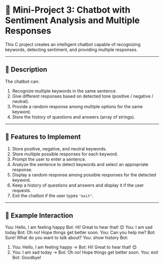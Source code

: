 # 🤖 Mini-Project 3: Chatbot with Sentiment Analysis and Multiple Responses

This C project creates an intelligent chatbot capable of recognizing keywords, detecting sentiment, and providing multiple responses.  

---

## 📌 Description

The chatbot can:  

1. Recognize multiple keywords in the same sentence.  
2. Give different responses based on detected tone (positive / negative / neutral).  
3. Provide a random response among multiple options for the same keyword.  
4. Store the history of questions and answers (array of strings).  

---

## 🔧 Features to Implement

1. Store positive, negative, and neutral keywords.  
2. Store multiple possible responses for each keyword.  
3. Prompt the user to enter a sentence.  
4. Analyze the sentence to detect keywords and select an appropriate response.  
5. Display a random response among possible responses for the detected keyword.  
6. Keep a history of questions and answers and display it if the user requests.  
7. Exit the chatbot if the user types `"exit"`.

---

## 🔹 Example Interaction

You: Hello, I am feeling happy
Bot: Hi! Great to hear that! 😊
You: I am sad today
Bot: Oh no! Hope things get better soon.
You: Can you help me?
Bot: Sure! What do you want to talk about?
You: show history
Bot:
1) You: Hello, I am feeling happy -> Bot: Hi! Great to hear that! 😊
2) You: I am sad today -> Bot: Oh no! Hope things get better soon.
You: exit
Bot: Goodbye!